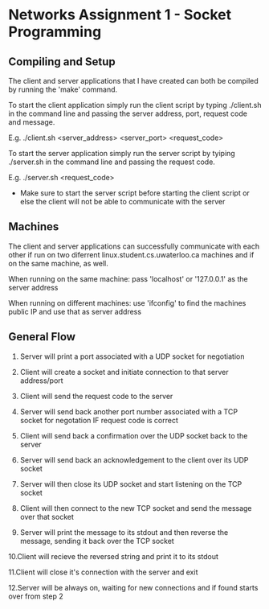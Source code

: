 Networks Assignment 1 - Socket Programming
==========================================

Compiling and Setup
-------------------

The client and server applications that I have created can both be compiled by running the 
'make' command. 

To start the client application simply run the client script by typing ./client.sh in the 
command line and passing the server address, port, request code and message.

E.g. ./client.sh <server_address> <server_port> <request_code> <message string>

To start the server application simply run the server script by tyiping ./server.sh in
the command line and passing the request code.

E.g. ./server.sh <request_code>

* Make sure to start the server script before starting the client script or else the client 
will not be able to communicate with the server

Machines
--------

The client and server applications can successfully communicate with each other if run on two
diferrent linux.student.cs.uwaterloo.ca machines and if on the same machine, as well.

When running on the same machine: pass 'localhost' or '127.0.0.1' as the server address

When running on different machines: use 'ifconfig' to find the machines public IP and use that as server address

General Flow
------------

1. Server will print a port associated with a UDP socket for negotiation

2. Client will create a socket and initiate connection to that server address/port

3. Client will send the request code to the server

4. Server will send back another port number associated with a TCP socket for negotation IF request code is correct

5. Client will send back a confirmation over the UDP socket back to the server

6. Server will send back an acknowledgement to the client over its UDP socket

7. Server will then close its UDP socket and start listening on the TCP socket

8. Client will then connect to the new TCP socket and send the message over that socket

9. Server will print the message to its stdout and then reverse the message, sending it back over the TCP socket

10.Client will recieve the reversed string and print it to its stdout

11.Client will close it's connection with the server and exit

12.Server will be always on, waiting for new connections and if found starts over from step 2  


